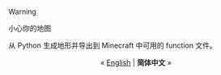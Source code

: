 > [!WARNING] 
> 小心你的地图


从 Python 生成地形并导出到 Minecraft 中可用的 function 文件。

<p align='center'>
« <a href="./README.md">English</a> | <strong>简体中文</strong> »
</p>
